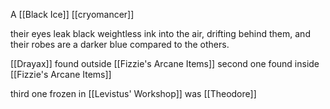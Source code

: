 A [[Black Ice]] [[cryomancer]]

their eyes leak black weightless ink into the air, drifting behind them, and their robes are a darker blue compared to the others.

[[Drayax]] found outside [[Fizzie's Arcane Items]] 
second one found inside [[Fizzie's Arcane Items]]

third one frozen in [[Levistus' Workshop]] was [[Theodore]]